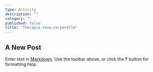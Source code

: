 ```yaml
---
type: Activity
description: ""
category: ""
published: false
title: "Thérapie sexo-corporelle"
---
```



## A New Post

Enter text in [Markdown](http://daringfireball.net/projects/markdown/). Use the toolbar above, or click the **?** button for formatting help.
